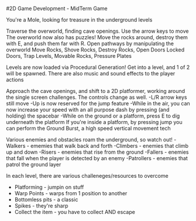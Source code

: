 #2D Game Development - MidTerm Game

You're a Mole, looking for treasure in the underground levels

Traverse the overworld, finding cave openings. Use the arrow keys to move
The overworld now also has puzzles! Move the rocks around, destroy them with E, and push
them far with R. Open pathways by manipulating the overworld
Move Rocks, Shove Rocks, Destroy Rocks, Open Doors
Locked Doors, Trap Levels, Movable Rocks, Pressure Plates

Levels are now loaded via Procedural Generation! Get into a level, and 1 of 2 will be
spawned. There are also music and sound effects to the player actions

Approach the cave openings, and shift to a 2D platformer, working around the 
single screen challenges. The controls change as well.
-L/R arrow keys still move
-Up is now reserved for the jump feature
-While in the air, you can now increase your speed with an all purpose dash 
by pressing (and holding) the spacebar
-While on the ground or a platform, press E to dig underneath the platform
If you're inside a platform, by pressing jump you can perform the Ground Burst, 
a high speed vertical movement tech

Various enemies and obstacles roam the underground, so watch out!
-Walkers - ememies that walk back and forth
-Climbers - enemies that climb up and down
-Risers - enemies that rise from the ground
-Fallers - enemies that fall when the player is detected by an enemy
-Patrollers - enemies that patrol the ground layer

In each level, there are various challeneges/resources to overcome
- Platforming - jumpin on stuff
- Warp Points - warps from 1 position to another
- Bottomless pits - a classic
- Spikes - they're sharp
- Collect the item - you have to collect AND escape


